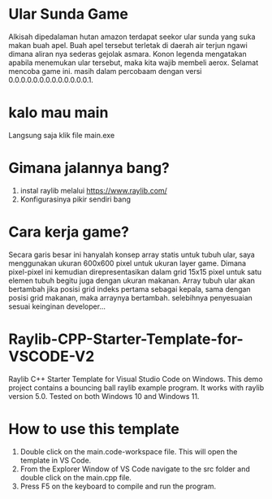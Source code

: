 # Ular Sunda Game

Alkisah dipedalaman hutan amazon terdapat seekor ular sunda yang suka makan buah apel. Buah apel tersebut terletak di daerah air terjun ngawi dimana aliran nya sederas gejolak asmara. Konon legenda mengatakan apabila menemukan ular tersebut, maka kita wajib membeli aerox. 
Selamat mencoba game ini. masih dalam percobaam dengan versi 0.0.0.0.0.0.0.0.0.0.0.0.0.1.

# kalo mau main
Langsung saja klik file main.exe

# Gimana jalannya bang?
1. instal raylib melalui https://www.raylib.com/
2. Konfigurasinya pikir sendiri bang

# Cara kerja game?
Secara garis besar ini hanyalah konsep array statis untuk tubuh ular, saya menggunakan ukuran 600x600 pixel untuk ukuran layer game. Dimana pixel-pixel ini kemudian direpresentasikan dalam grid 15x15 pixel untuk satu elemen tubuh begitu juga dengan ukuran makanan. Array tubuh ular akan bertambah jika posisi grid indeks pertama sebagai kepala, sama dengan posisi grid makanan, maka arraynya bertambah. selebihnya penyesuaian sesuai keinginan developer...


# Raylib-CPP-Starter-Template-for-VSCODE-V2
Raylib C++ Starter Template for Visual Studio Code on Windows.
This demo project contains a bouncing ball raylib example program.
It works with raylib version 5.0. Tested on both Windows 10 and Windows 11.

# How to use this template
1. Double click on the main.code-workspace file. This will open the template in VS Code.
2. From the Explorer Window of VS Code navigate to the src folder and double click on the main.cpp file.
3. Press F5 on the keyboard to compile and run the program.

